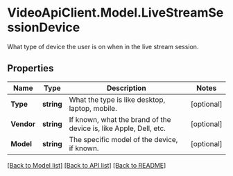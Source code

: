 # VideoApiClient.Model.LiveStreamSessionDevice
What type of device the user is on when in the live stream session.

## Properties

Name | Type | Description | Notes
------------ | ------------- | ------------- | -------------
**Type** | **string** | What the type is like desktop, laptop, mobile. | [optional] 
**Vendor** | **string** | If known, what the brand of the device is, like Apple, Dell, etc. | [optional] 
**Model** | **string** | The specific model of the device, if known. | [optional] 

[[Back to Model list]](../README.md#documentation-for-models) [[Back to API list]](../README.md#documentation-for-api-endpoints) [[Back to README]](../README.md)

